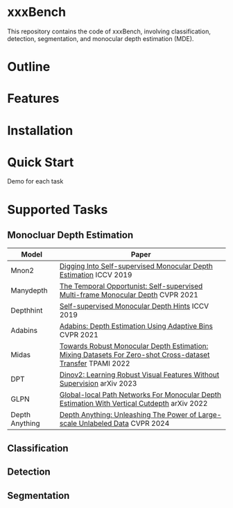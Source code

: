 # xxxBench

This repository contains the code of xxxBench, involving classification, detection, segmentation, and monocular depth estimation (MDE).

# Outline

# Features

# Installation

# Quick Start
Demo for each task

# Supported Tasks
## Monocluar Depth Estimation

|Model|Paper|
|----|----|
|Mnon2|[Digging Into Self-supervised Monocular Depth Estimation](https://openaccess.thecvf.com/content_ICCV_2019/papers/Godard_Digging_Into_Self-Supervised_Monocular_Depth_Estimation_ICCV_2019_paper.pdf) ICCV 2019|
|Manydepth|[The Temporal Opportunist: Self-supervised Multi-frame Monocular Depth](https://openaccess.thecvf.com/content/CVPR2021/papers/Watson_The_Temporal_Opportunist_Self-Supervised_Multi-Frame_Monocular_Depth_CVPR_2021_paper.pdf) CVPR 2021|
|Depthhint|[Self-supervised Monocular Depth Hints](https://openaccess.thecvf.com/content_ICCV_2019/papers/Watson_Self-Supervised_Monocular_Depth_Hints_ICCV_2019_paper.pdf) ICCV 2019|
|Adabins|[Adabins: Depth Estimation Using Adaptive Bins](https://openaccess.thecvf.com/content/CVPR2021/papers/Bhat_AdaBins_Depth_Estimation_Using_Adaptive_Bins_CVPR_2021_paper.pdf) CVPR 2021|
|Midas|[Towards Robust Monocular Depth Estimation: Mixing Datasets For Zero-shot Cross-dataset Transfer](https://ieeexplore.ieee.org/document/9178977) TPAMI 2022|
|DPT|[Dinov2: Learning Robust Visual Features Without Supervision](https://arxiv.org/pdf/2304.07193.pdf) arXiv 2023|
|GLPN|[Global-local Path Networks For Monocular Depth Estimation With Vertical Cutdepth](https://arxiv.org/pdf/2201.07436.pdf) arXiv 2022|
|Depth Anything|[Depth Anything: Unleashing The Power of Large-scale Unlabeled Data](https://depth-anything.github.io) CVPR 2024|

## Classification

## Detection

## Segmentation